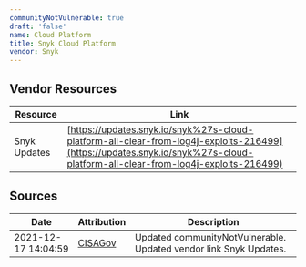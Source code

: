```yaml
---
communityNotVulnerable: true
draft: 'false'
name: Cloud Platform
title: Snyk Cloud Platform
vendor: Snyk
---
```


## Vendor Resources
| Resource | Link |
| --- | --- |
| Snyk Updates | [https://updates.snyk.io/snyk%27s-cloud-platform-all-clear-from-log4j-exploits-216499](https://updates.snyk.io/snyk%27s-cloud-platform-all-clear-from-log4j-exploits-216499) |



## Sources
| Date | Attribution | Description |
| --- | --- | --- |
| 2021-12-17 14:04:59 | [CISAGov](https://raw.githubusercontent.com/cisagov/log4j-affected-db/develop/README.md) | Updated communityNotVulnerable. Updated vendor link Snyk Updates.  |
